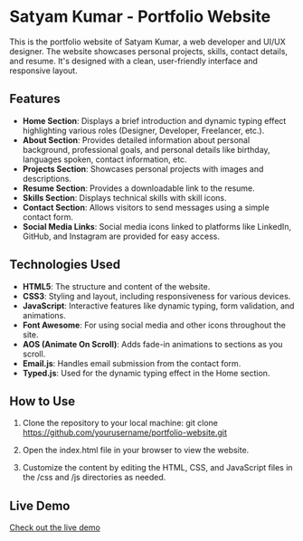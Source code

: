 # Satyam Kumar - Portfolio Website

This is the portfolio website of Satyam Kumar, a web developer and UI/UX designer. The website showcases personal projects, skills, contact details, and resume. It's designed with a clean, user-friendly interface and responsive layout.

## Features

- **Home Section**: Displays a brief introduction and dynamic typing effect highlighting various roles (Designer, Developer, Freelancer, etc.).
- **About Section**: Provides detailed information about personal background, professional goals, and personal details like birthday, languages spoken, contact information, etc.
- **Projects Section**: Showcases personal projects with images and descriptions.
- **Resume Section**: Provides a downloadable link to the resume.
- **Skills Section**: Displays technical skills with skill icons.
- **Contact Section**: Allows visitors to send messages using a simple contact form.
- **Social Media Links**: Social media icons linked to platforms like LinkedIn, GitHub, and Instagram are provided for easy access.

## Technologies Used

- **HTML5**: The structure and content of the website.
- **CSS3**: Styling and layout, including responsiveness for various devices.
- **JavaScript**: Interactive features like dynamic typing, form validation, and animations.
- **Font Awesome**: For using social media and other icons throughout the site.
- **AOS (Animate On Scroll)**: Adds fade-in animations to sections as you scroll.
- **Email.js**: Handles email submission from the contact form.
- **Typed.js**: Used for the dynamic typing effect in the Home section.

## How to Use

1. Clone the repository to your local machine:
   git clone https://github.com/yourusername/portfolio-website.git

2. Open the index.html file in your browser to view the website.

3. Customize the content by editing the HTML, CSS, and JavaScript files in the /css and /js directories as needed.


## Live Demo
[Check out the live demo](http://127.0.0.1:5500/index.html)